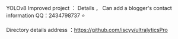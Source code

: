 YOLOv8 Improved project ： Details ， Can add a blogger's contact information  QQ：2434798737 ⭐

 Directory details address ：https://github.com/iscyy/ultralyticsPro